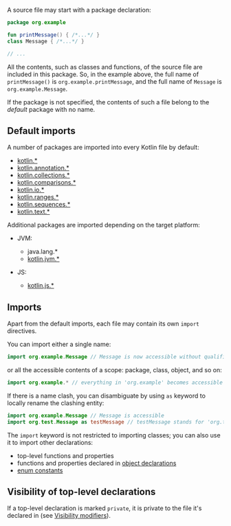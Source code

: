 [//]: # (title: Packages and imports)

A source file may start with a package declaration:

```kotlin
package org.example

fun printMessage() { /*...*/ }
class Message { /*...*/ }

// ...
```

All the contents, such as classes and functions, of the source file are included in this package.
So, in the example above, the full name of `printMessage()` is `org.example.printMessage`,
and the full name of `Message` is `org.example.Message`. 

If the package is not specified, the contents of such a file belong to the _default_ package with no name.

## Default imports

A number of packages are imported into every Kotlin file by default:

- [kotlin.*](https://kotlinlang.org/api/latest/jvm/stdlib/kotlin/index.html)
- [kotlin.annotation.*](https://kotlinlang.org/api/latest/jvm/stdlib/kotlin.annotation/index.html)
- [kotlin.collections.*](https://kotlinlang.org/api/latest/jvm/stdlib/kotlin.collections/index.html)
- [kotlin.comparisons.*](https://kotlinlang.org/api/latest/jvm/stdlib/kotlin.comparisons/index.html)
- [kotlin.io.*](https://kotlinlang.org/api/latest/jvm/stdlib/kotlin.io/index.html)
- [kotlin.ranges.*](https://kotlinlang.org/api/latest/jvm/stdlib/kotlin.ranges/index.html)
- [kotlin.sequences.*](https://kotlinlang.org/api/latest/jvm/stdlib/kotlin.sequences/index.html)
- [kotlin.text.*](https://kotlinlang.org/api/latest/jvm/stdlib/kotlin.text/index.html)

Additional packages are imported depending on the target platform:

- JVM:
  - java.lang.*
  - [kotlin.jvm.*](https://kotlinlang.org/api/latest/jvm/stdlib/kotlin.jvm/index.html)

- JS:    
  - [kotlin.js.*](https://kotlinlang.org/api/latest/jvm/stdlib/kotlin.js/index.html)

## Imports

Apart from the default imports, each file may contain its own `import` directives.

You can import either a single name:

```kotlin
import org.example.Message // Message is now accessible without qualification
```

or all the accessible contents of a scope: package, class, object, and so on:

```kotlin
import org.example.* // everything in 'org.example' becomes accessible
```

If there is a name clash, you can disambiguate by using `as` keyword to locally rename the clashing entity:

```kotlin
import org.example.Message // Message is accessible
import org.test.Message as testMessage // testMessage stands for 'org.test.Message'
```

The `import` keyword is not restricted to importing classes; you can also use it to import other declarations:

  * top-level functions and properties
  * functions and properties declared in [object declarations](object-declarations.md#object-declarations-overview)
  * [enum constants](enum-classes.md)

## Visibility of top-level declarations

If a top-level declaration is marked `private`, it is private to the file it's declared in (see [Visibility modifiers](visibility-modifiers.md)).
